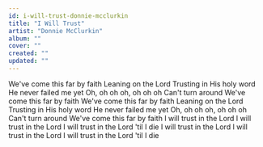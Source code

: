 ```yaml
---
id: i-will-trust-donnie-mcclurkin
title: "I Will Trust"
artist: "Donnie McClurkin"
album: ""
cover: ""
created: ""
updated: ""
---
```


We've come this far by faith
Leaning on the Lord
Trusting in His holy word
He never failed me yet
Oh, oh oh oh, oh oh oh
Can't turn around
We've come this far by faith
We've come this far by faith
Leaning on the Lord
Trusting in His holy word
He never failed me yet
Oh, oh oh oh, oh oh oh
Can't turn around
We've come this far by faith
I will trust in the Lord
I will trust in the Lord
I will trust in the Lord 'til I die
I will trust in the Lord
I will trust in the Lord
I will trust in the Lord 'til I die